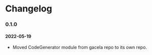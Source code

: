 # Changelog

### 0.1.0
#### 2022-05-19

- Moved CodeGenerator module from gacela repo to its own repo.
